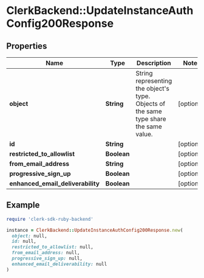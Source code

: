 # ClerkBackend::UpdateInstanceAuthConfig200Response

## Properties

| Name | Type | Description | Notes |
| ---- | ---- | ----------- | ----- |
| **object** | **String** | String representing the object&#39;s type. Objects of the same type share the same value. | [optional] |
| **id** | **String** |  | [optional] |
| **restricted_to_allowlist** | **Boolean** |  | [optional] |
| **from_email_address** | **String** |  | [optional] |
| **progressive_sign_up** | **Boolean** |  | [optional] |
| **enhanced_email_deliverability** | **Boolean** |  | [optional] |

## Example

```ruby
require 'clerk-sdk-ruby-backend'

instance = ClerkBackend::UpdateInstanceAuthConfig200Response.new(
  object: null,
  id: null,
  restricted_to_allowlist: null,
  from_email_address: null,
  progressive_sign_up: null,
  enhanced_email_deliverability: null
)
```

